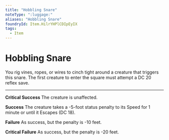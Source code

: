 ```yaml
---
title: "Hobbling Snare"
noteType: ":luggage:"
aliases: "Hobbling Snare"
foundryId: Item.HilrYHPlCDIpEyIX
tags:
  - Item
---
```


# Hobbling Snare

You rig vines, ropes, or wires to cinch tight around a creature that triggers this snare. The first creature to enter the square must attempt a DC 20 reflex save.

* * *

**Critical Success** The creature is unaffected.

**Success** The creature takes a -5-foot status penalty to its Speed for 1 minute or until it Escapes (DC 18).

**Failure** As success, but the penalty is -10 feet.

**Critical Failure** As success, but the penalty is -20 feet.
